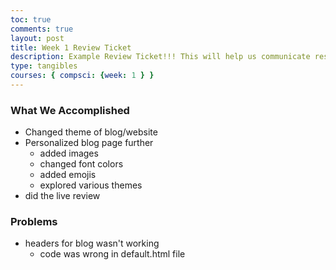 ```yaml
---
toc: true
comments: true
layout: post
title: Week 1 Review Ticket
description: Example Review Ticket!!! This will help us communicate results.
type: tangibles
courses: { compsci: {week: 1 } }
---
```


### What We Accomplished
- Changed theme of blog/website
- Personalized blog page further
    - added images
    - changed font colors
    - added emojis
    - explored various themes
- did the live review

### Problems
- headers for blog wasn't working
    - code was wrong in default.html file